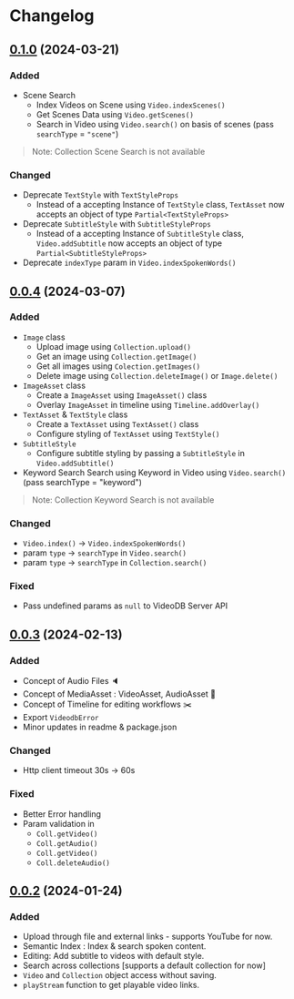 # Changelog

## [0.1.0]() (2024-03-21)

### Added
- Scene Search
  - Index Videos on Scene using `Video.indexScenes()`
  - Get Scenes Data using `Video.getScenes()`
  - Search in Video using `Video.search()` on basis of scenes (pass `searchType` = `"scene"`)
> Note: Collection Scene Search is not available 

### Changed
- Deprecate `TextStyle` with `TextStyleProps`
  - Instead of a accepting Instance of `TextStyle` class, `TextAsset` now accepts an object of type `Partial<TextStyleProps>`
- Deprecate `SubtitleStyle` with `SubtitleStyleProps`
  - Instead of a accepting Instance of `SubtitleStyle` class, `Video.addSubtitle` now accepts an object of type `Partial<SubtitleStyleProps>`
- Deprecate `indexType` param in `Video.indexSpokenWords()`



## [0.0.4]() (2024-03-07)

### Added
- `Image` class
  - Upload image using `Collection.upload()`
  - Get an image using `Collection.getImage()`
  - Get all images using `Colection.getImages()`
  - Delete image using `Collection.deleteImage()` or `Image.delete()`
- `ImageAsset` class
  - Create a `ImageAsset` using `ImageAsset()` class
  - Overlay `ImageAsset` in timeline using `Timeline.addOverlay()`
- `TextAsset` & `TextStyle` class
  - Create a `TextAsset` using `TextAsset()` class 
  - Configure styling of `TextAsset` using `TextStyle()`
- `SubtitleStyle`
  - Configure subtitle styling by passing a `SubtitleStyle` in `Video.addSubtitle()`
- Keyword Search
  Search using Keyword in Video using `Video.search()` (pass searchType = "keyword")
> Note: Collection Keyword Search is not available 

### Changed
  - `Video.index()` -> `Video.indexSpokenWords()`
  - param `type` -> `searchType` in `Video.search()` 
  - param `type` -> `searchType` in `Collection.search()` 

### Fixed
  -  Pass undefined params as `null` to VideoDB Server API




## [0.0.3]() (2024-02-13)

### Added
- Concept of Audio Files 🔈
- Concept of MediaAsset : VideoAsset, AudioAsset 💼
- Concept of Timeline for editing workflows ✂️
- Export `VideodbError` 
- Minor updates in readme & package.json

### Changed 
- Http client timeout 30s -> 60s

### Fixed
- Better Error handling
- Param validation in 
  - `Coll.getVideo()`
  - `Coll.getAudio()`
  - `Coll.getVideo()`
  - `Coll.deleteAudio()`



## [0.0.2]() (2024-01-24)

### Added

- Upload through file and external links - supports YouTube for now.
- Semantic Index : Index & search spoken content.
- Editing: Add subtitle to videos with default style.
- Search across collections [supports a default collection for now]
- `Video` and `Collection` object access without saving.
- `playStream` function to get playable video links.
